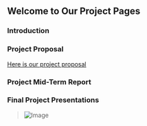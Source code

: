 ## Welcome to Our Project Pages


### Introduction

### Project Proposal

[Here is our project proposal](https://github.com/shynehua/SemanticSegmentation/edit/master/files/proposal.pdf)


### Project Mid-Term Report 

### Final Project Presentations



>![Image](src)
